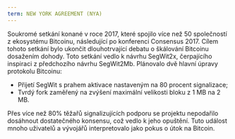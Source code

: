 ```yaml
---
term: NEW YORK AGREEMENT (NYA)
---
```


Soukromé setkání konané v roce 2017, které spojilo více než 50 společností z ekosystému Bitcoinu, následující po konferenci Consensus 2017. Cílem tohoto setkání bylo ukončit dlouhotrvající debatu o škálování Bitcoinu dosažením dohody. Toto setkání vedlo k návrhu SegWit2x, čerpajícího inspiraci z předchozího návrhu SegWit2Mb. Plánovalo dvě hlavní úpravy protokolu Bitcoinu:
* Přijetí SegWit s prahem aktivace nastaveným na 80 procent signalizace;
* Tvrdý fork zaměřený na zvýšení maximální velikosti bloku z 1 MB na 2 MB.

Přes více než 80% těžařů signalizujících podporu se projektu nepodařilo dosáhnout dostatečného konsensu, což vedlo k jeho opuštění. Tuto událost mnoho uživatelů a vývojářů interpretovalo jako pokus o útok na Bitcoin.